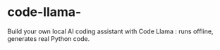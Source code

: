 # code-llama-
Build your own local AI coding assistant with Code Llama : runs offline, generates real Python code.
